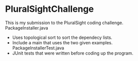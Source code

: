 # PluralSightChallenge
This is my submission to the PluralSight coding challenge.
PackageInstaller.java
- Uses topological sort to sort the dependecy lists.
- Include a main that uses the two given examples.
PackageInstallerTest.java
- JUnit tests that were written before coding up the program.